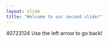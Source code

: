 ```yaml
---
layout: slide
title: "Welcome to our second slide!"
---
```

40723124
Use the left arrow to go back!
